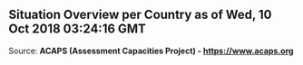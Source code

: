 ## Situation Overview per Country as of Wed, 10 Oct 2018 03:24:16 GMT

Source: **ACAPS (Assessment Capacities Project) - https://www.acaps.org**